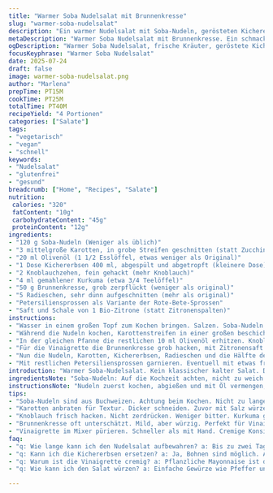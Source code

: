 ```yaml
---
title: "Warmer Soba Nudelsalat mit Brunnenkresse"
slug: "warmer-soba-nudelsalat"
description: "Ein warmer Nudelsalat mit Soba-Nudeln, gerösteten Kichererbsen und gebratenen Zucchinistreifen. Mit einer cremigen Brunnenkresse-Vinaigrette verfeinert. Vegetarisch, vegan, glutenfrei und frei von Milchprodukten, Eiern sowie Nüssen. Schnell zubereitet, leicht und aromatisch. Frische Radieschen, Zitronenspalten und optional Rote-Bete-Sprossen als Topping. Die Kichererbsen erhalten eine leichte Kurkumawürze, Zucchini werden kurz knackig angebraten. Einfach, aber voll im Geschmack. Gute Kombination aus Texturen und Frische durch die Kräuter."
metaDescription: "Warmer Soba Nudelsalat mit Brunnenkresse. Ein schmackhaftes Gericht. Schnell und voller Aromen. Ideal für gesundes Essen."
ogDescription: "Warmer Soba Nudelsalat, frische Kräuter, geröstete Kichererbsen, alles einfach und schnell zubereitet. Perfekt für jeden Anlass."
focusKeyphrase: "Warmer Soba Nudelsalat"
date: 2025-07-24
draft: false
image: warmer-soba-nudelsalat.png
author: "Marlena"
prepTime: PT15M
cookTime: PT25M
totalTime: PT40M
recipeYield: "4 Portionen"
categories: ["Salate"]
tags:
- "vegetarisch"
- "vegan"
- "schnell"
keywords:
- "Nudelsalat"
- "glutenfrei"
- "gesund"
breadcrumb: ["Home", "Recipes", "Salate"]
nutrition: 
 calories: "320"
 fatContent: "10g"
 carbohydrateContent: "45g"
 proteinContent: "12g"
ingredients:
- "120 g Soba-Nudeln (Weniger als üblich)"
- "3 mittelgroße Karotten, in grobe Streifen geschnitten (statt Zucchini)"
- "20 ml Olivenöl (1 1/2 Esslöffel, etwas weniger als Original)"
- "1 Dose Kichererbsen 400 ml, abgespült und abgetropft (kleinere Dose)"
- "2 Knoblauchzehen, fein gehackt (mehr Knoblauch)"
- "4 ml gemahlener Kurkuma (etwa 3/4 Teelöffel)"
- "50 g Brunnenkresse, grob zerpflückt (weniger als original)"
- "5 Radieschen, sehr dünn aufgeschnitten (mehr als original)"
- "Petersiliensprossen als Variante der Rote-Bete-Sprossen"
- "Saft und Schale von 1 Bio-Zitrone (statt Zitronenspalten)"
instructions:
- "Wasser in einem großen Topf zum Kochen bringen. Salzen. Soba-Nudeln darin 5 bis 7 Minuten bissfest garen. Abschütten, mit etwas Olivenöl vermengen, damit sie nicht kleben. Beiseitestellen."
- "Während die Nudeln kochen, Karottenstreifen in einer großen beschichteten Pfanne mit 10 ml Olivenöl bei mittlerer bis hoher Temperatur 6 bis 8 Minuten anbraten, bis sie leicht weich, aber noch knackig sind. Mit Salz und Pfeffer würzen. Dann aus der Pfanne nehmen."
- "In der gleichen Pfanne die restlichen 10 ml Olivenöl erhitzen. Knoblauch und Kurkuma zugeben. Eine Minute anschwitzen, ohne dass der Knoblauch braun wird. Kichererbsen hinzufügen und unter Rühren 3 Minuten rösten, bis sie Farbe bekommen und warm sind. Pfanne vom Herd nehmen."
- "Für die Vinaigrette die Brunnenkresse grob hacken, mit Zitronensaft und -schale, Salz, Pfeffer, einem Esslöffel Olivenöl und 2 Esslöffeln pflanzlicher Mayonnaise (z.B. Soja oder Hafer) in einem Mixer fein pürieren, bis eine cremige Konsistenz entsteht."
- "Nun die Nudeln, Karotten, Kichererbsen, Radieschen und die Hälfte der Petersiliensprossen auf Teller verteilen. Die cremige Brunnenkresse-Vinaigrette darüberträufeln."
- "Mit restlichen Petersiliensprossen garnieren. Eventuell mit etwas frisch gemahlenem Pfeffer und mehr Zitronenschale bestreuen. Sofort servieren oder lauwarm genießen."
introduction: "Warmer Soba-Nudelsalat. Kein klassischer kalter Salat. Der Wechsel der Temperaturen reizt die Sinne. Soba-Nudeln, aus Buchweizen, nussig und aromatisch. Karotten ersetzen die Zucchini, intensiver und süßer. Geröstete Kichererbsen mit Knoblauch und Kurkuma. Die leichte Würze für mehr Tiefe. Frische Radieschen sorgen für Knack und Schärfe. Petersiliensprossen statt Rote-Bete-Sprossen, milder, dennoch frisch und grün. Zitronensaft und Abrieb geben das gewisse Extra an Frische. Cremige Brunnenkresse-Vinaigrette mit pflanzlicher Mayonnaise. Schafft eine leichte Bindung und deutliche Kräuternote. Einfach. Schnell. Gesund. Alles in einem."
ingredientsNote: "Soba-Nudeln: Auf die Kochzeit achten, nicht zu weich werden lassen. Lieber etwas fest. Karotten in dickeren Streifen, damit sie beim Braten nicht zu matschig werden. Kichererbsen aus der Dose? Abspülen, um Dosengeschmack zu vermeiden. Knoblauch frisch, gehackt, nicht zerdrückt für milderen Geschmack. Kurkuma gibt Farbe und Anti-Entzündliches. Brunnenkresse wird oft unterschätzt, bringt bitter-kräftige Herbe. Petersiliensprossen sind eine Alternative, weil Rote-Bete-Sprossen schwer erhältlich. Zitronenschale bringt ätherische Öle, viel Aroma. Pflanzliche Mayonnaise verbindet die Vinaigrette zu einer leichten Creme – sonst zu flüssig."
instructionsNote: "Nudeln zuerst kochen, abgießen und mit Öl vermengen, der Klassiker gegen das Verkleben. Karotten separat braten, bis sie bissfest sind – kurz genug, dass noch Textur bleibt. Kichererbsen mit Knoblauch und Kurkuma anbraten, damit sie Röstaromen bekommen und nicht mehlig schmecken. Vinaigrette im Mixer – schneller und homogener. Direkt vor dem Servieren alles mischen, sonst verlieren die Radieschen Knack. Zügig essen, sonst weichen die Zutaten durch. Zitronensaft nicht zu früh hinzufügen, der verändert die Textur der Zutaten. Kalt oder lauwarm servieren, passt zu vielen Gelegenheiten."
tips:
- "Soba-Nudeln sind aus Buchweizen. Achtung beim Kochen. Nicht zu lange, sonst matschig. Al dente ist optimal. Olivenöl verwenden. Verhindert Kleben. Einfach, aber wichtig."
- "Karotten anbraten für Textur. Dicker schneiden. Zuvor mit Salz würzen. Kontrast zu Kichererbsen. Röstaromen sind entscheidend. Geschmack intensivieren. Richtig heiß braten, aber nicht verkochen."
- "Knoblauch frisch hacken. Nicht zerdrücken. Weniger bitter. Kurkuma gibt Farbe und ist gesund. Kichererbsen nehmen den Geschmack auf. Kurz anbraten. Kochzeit beachten. Röstaroma ist wichtig."
- "Brunnenkresse oft unterschätzt. Mild, aber würzig. Perfekt für Vinaigrette. Mit Zitrone mixen. Frische bringt das Extra. Petersiliensprossen als Alternative. Schmecken gut, das Aroma bleibt."
- "Vinaigrette im Mixer pürieren. Schneller als mit Hand. Cremige Konsistenz ist das Ziel. Vor dem Servieren alles mischen. Radieschen frisch halten. Sonst verlieren sie ihre Knackigkeit."
faq:
- "q: Wie lange kann ich den Nudelsalat aufbewahren? a: Bis zu zwei Tage im Kühlschrank. In einem luftdichten Behälter. Aber nicht zu lange. Frische ist wichtig. Zutaten werden matschig."
- "q: Kann ich die Kichererbsen ersetzen? a: Ja, Bohnen sind möglich. Auch Linsen. Aber Geschmack verändert sich. Machen das Gericht abwechslungsreicher. Experimentieren erlaubt."
- "q: Warum ist die Vinaigrette cremig? a: Pflanzliche Mayonnaise ist der Grund. Macht den Unterschied. Konsistenz wird besser. Ohne gelangt man in flüssiges Terrain. Konsistenz beachten."
- "q: Wie kann ich den Salat würzen? a: Einfache Gewürze wie Pfeffer und Salz. Oder frisch gehackte Kräuter. Basilikum, Dill sind gute Optionen. Abwechslungsreich gestalten, je nach Geschmack."

---
```

